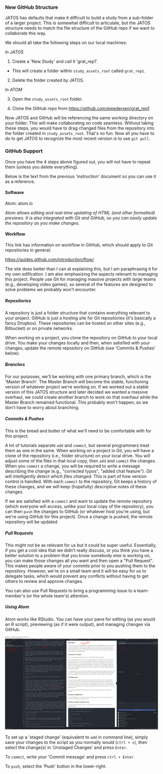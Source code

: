 ### New GitHub Structure

JATOS has defaults that make it difficult to build a study from a sub-folder of a larger project. This is somewhat difficult to articulate, but the JATOS structure needs to match the file structure of the GitHub repo if we want to collaborate this way.

We should all take the following steps on our local machines:

*In JATOS*

1. Create a 'New Study' and call it 'grat_rep1'.

* This will create a folder within `study_assets_root` called `grat_rep1`.

2. Delete the folder created by JATOS.

*In ATOM*

3. Open the `study_assets_root` folder.

4. Clone the GitHub repo from https://github.com/ejpedersen/grat_rep1

Now JATOS and GitHub will be referencing the same working directory on your folder. This will make collaborating on code seamless. Without taking these steps, you would have to drag changed files from the repository into the folder created in `study_assets_root`. That's no fun. Now all you have to do to get JATOS to recognize the most recent version is to use `git pull`.

### GitHub Support

Once you have the 4 steps above figured out, you will not have to repeat them (unless you delete everything).

Below is the text from the previous 'instruction' document so you can use it as a reference.

#### Software

Atom: atom.io

*Atom allows editing and real-time updating of HTML (and other formatted) previews. It is also integrated with Git and GitHub, so you can easily update the repository as you make changes.*

#### Workflow

This link has information on workflow in GitHub, which should apply to Git repositories in general:

https://guides.github.com/introduction/flow/

The site does better than I can at explaining this, but I am paraphrasing it for my own edification. I am also emphasizing the aspects relevant to managing this project. People use Git for managing massive projects with large teams (e.g., developing video games), so several of the features are designed to solve problems we probably won't encounter.

##### Repositories

A repository is just a folder structure that contains everything relevant to your project. GitHub is just a hosting site for Git repositories (it's basically a fancy Dropbox). These repositories can be hosted on other sites (e.g., Bitbucket) or on private networks.

When working on a project, you clone the repository on GitHub to your local drive. You make your changes locally and then, when satisfied with your changes, update the remote repository on GitHub (see 'Commits & Pushes' below).

##### Branches

For our purposes, we'll be working with one primary branch, which is the 'Master Branch'. The Master Branch will become the stable, functioning version of whatever project we're working on. If we worked out a stable version of this JATOS structure and later decided we wanted a massive overhaul, we could create another branch to work on that overhaul while the Master Branch remained functional. This probably won't happen, so we don't have to worry about branching.

##### Commits & Pushes

This is the bread and butter of what we'll need to be comfortable with for this project.

A lot of tutorials separate `add` and `commit`, but several programmers treat them as one in the same. When working on a project in Git, you will have a clone of the repository (i.e., folder structure) on your local drive. You will adjust some of the files in that local copy, then `add` and `commit` the changes. When you `commit` a change, you will be required to write a message describing the change (e.g., "corrected typos", "added chat feature"). *Git will intelligently detect which files changed.* This is part of how version control is handled. With each `commit` to the repository, Git keeps a history of these changes, and we will keep (hopefully) descriptive notes of these changes.

If we are satisfied with a `commit` and want to update the remote repository (which everyone will access, unlike your local copy of the repository), you can then `push` the changes to GitHub (or whatever host you're using, but we're using GitHub for this project). Once a change is pushed, the remote repository will be updated.

##### Pull Requests

This might not be as relevant for us but it could be super useful. Essentially, if you get a cool idea that we didn't really discuss, or you think you have a better solution to a problem that you know somebody else is working on, you can make those changes all you want and then open a "Pull Request". This makes people aware of your commits prior to you pushing them to the repository. However, we're on a small team and it will be easy for us to delegate tasks, which would prevent any conflicts without having to get others to review and approve changes.

You can also use Pull Requests to bring a programming issue to a team-member's (or the whole team's) attention.

##### Using Atom

Atom works like RStudio. You can have your pane for editing (as you would an R script), previewing (as if it were output), and managing changes via GitHub.

![atom_screenshot](img/atom_screenshot.PNG)

To set up a 'staged change' (equivalent to `add` in command line), simply save your changes to the script as you normally would (`ctrl + s`), then select the change(s) in 'Unstaged Changes' and press `Enter`.

To `commit`, write your 'Commit message' and press `ctrl + Enter`.

To `push`, select the 'Push' button in the lower-right.